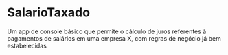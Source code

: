 # SalarioTaxado
Um app de console básico que permite o cálculo de juros referentes à pagamentos de salários em uma empresa X, com regras de negócio já bem estabelecidas
